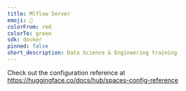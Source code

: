 ```yaml
---
title: Mlflow Server
emoji: 👀
colorFrom: red
colorTo: green
sdk: docker
pinned: false
short_description: Data Science & Engineering training
---
```


Check out the configuration reference at https://huggingface.co/docs/hub/spaces-config-reference